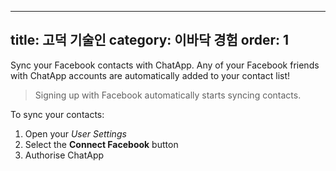 

---
title: 고덕 기술인
category: 이바닥 경험
order: 1
---

Sync your Facebook contacts with ChatApp. Any of your Facebook friends with ChatApp accounts are automatically added to your contact list!

> Signing up with Facebook automatically starts syncing contacts.

To sync your contacts:

1. Open your *User Settings*
2. Select the **Connect Facebook** button
3. Authorise ChatApp



<!--stackedit_data:
eyJoaXN0b3J5IjpbLTEyMTg1NjkxMzNdfQ==
-->